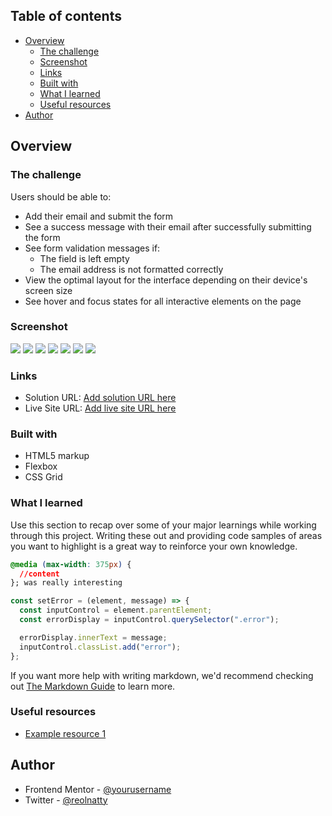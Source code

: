 ## Table of contents

- [Overview](#overview)
  - [The challenge](#the-challenge)
  - [Screenshot](#screenshot)
  - [Links](#links)
  - [Built with](#built-with)
  - [What I learned](#what-i-learned)
  - [Useful resources](#useful-resources)
- [Author](#author)

## Overview

### The challenge

Users should be able to:

- Add their email and submit the form
- See a success message with their email after successfully submitting the form
- See form validation messages if:
  - The field is left empty
  - The email address is not formatted correctly
- View the optimal layout for the interface depending on their device's screen size
- See hover and focus states for all interactive elements on the page

### Screenshot

![](./assets/screenshots/first%20page.png)
![](./assets/screenshots/ss%20of%20button%20when%20hovered.png)
![](./assets/screenshots/ss%20of%20button%20when%20active%20and%20no%20email.png)
![](./assets/screenshots/ss%20of%20invalid%20email.png)
![](./assets/screenshots/second%20page.png)
![](./assets/screenshots/second%20page%20hovered%20button.png)
![](./assets/screenshots/second%20page%20active%20button.png)

### Links

- Solution URL: [Add solution URL here](https://your-solution-url.com)
- Live Site URL: [Add live site URL here](https://your-live-site-url.com)

### Built with

- HTML5 markup
- Flexbox
- CSS Grid

### What I learned

Use this section to recap over some of your major learnings while working through this project. Writing these out and providing code samples of areas you want to highlight is a great way to reinforce your own knowledge.

```css
@media (max-width: 375px) {
  //content
}; was really interesting
```

```js
const setError = (element, message) => {
  const inputControl = element.parentElement;
  const errorDisplay = inputControl.querySelector(".error");

  errorDisplay.innerText = message;
  inputControl.classList.add("error");
};
```

If you want more help with writing markdown, we'd recommend checking out [The Markdown Guide](https://www.markdownguide.org/) to learn more.

### Useful resources

- [Example resource 1](https://www.youtube.com/netninja)

## Author

- Frontend Mentor - [@yourusername](https://www.frontendmentor.io/profile/reolnatty)
- Twitter - [@reolnatty](https://www.twitter.com/reolnatty)
